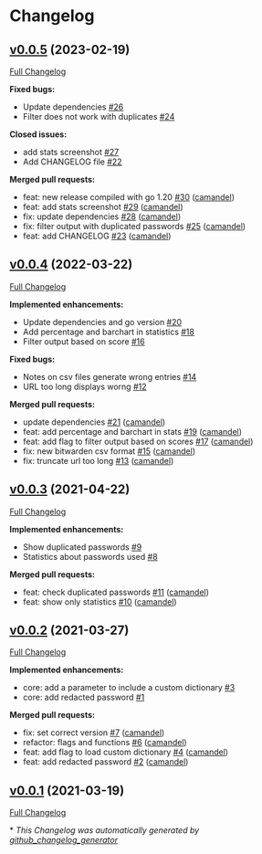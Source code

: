 # Changelog

## [v0.0.5](https://github.com/camandel/check-password-strength/tree/v0.0.5) (2023-02-19)

[Full Changelog](https://github.com/camandel/check-password-strength/compare/v0.0.4...v0.0.5)

**Fixed bugs:**

- Update dependencies [\#26](https://github.com/camandel/check-password-strength/issues/26)
- Filter does not work with duplicates [\#24](https://github.com/camandel/check-password-strength/issues/24)

**Closed issues:**

- add stats screenshot [\#27](https://github.com/camandel/check-password-strength/issues/27)
- Add CHANGELOG file [\#22](https://github.com/camandel/check-password-strength/issues/22)

**Merged pull requests:**

- feat: new release compiled with go 1.20 [\#30](https://github.com/camandel/check-password-strength/pull/30) ([camandel](https://github.com/camandel))
- feat: add stats screenshot [\#29](https://github.com/camandel/check-password-strength/pull/29) ([camandel](https://github.com/camandel))
- fix: update dependencies [\#28](https://github.com/camandel/check-password-strength/pull/28) ([camandel](https://github.com/camandel))
- fix: filter output with duplicated passwords [\#25](https://github.com/camandel/check-password-strength/pull/25) ([camandel](https://github.com/camandel))
- feat: add CHANGELOG [\#23](https://github.com/camandel/check-password-strength/pull/23) ([camandel](https://github.com/camandel))

## [v0.0.4](https://github.com/camandel/check-password-strength/tree/v0.0.4) (2022-03-22)

[Full Changelog](https://github.com/camandel/check-password-strength/compare/v0.0.3...v0.0.4)

**Implemented enhancements:**

- Update dependencies and go version [\#20](https://github.com/camandel/check-password-strength/issues/20)
- Add percentage and barchart in statistics [\#18](https://github.com/camandel/check-password-strength/issues/18)
- Filter output based on score [\#16](https://github.com/camandel/check-password-strength/issues/16)

**Fixed bugs:**

- Notes on csv files generate wrong entries [\#14](https://github.com/camandel/check-password-strength/issues/14)
- URL too long displays worng [\#12](https://github.com/camandel/check-password-strength/issues/12)

**Merged pull requests:**

- update dependencies [\#21](https://github.com/camandel/check-password-strength/pull/21) ([camandel](https://github.com/camandel))
- feat: add percentage and barchart in stats [\#19](https://github.com/camandel/check-password-strength/pull/19) ([camandel](https://github.com/camandel))
- feat: add flag to filter output based on scores [\#17](https://github.com/camandel/check-password-strength/pull/17) ([camandel](https://github.com/camandel))
- fix: new bitwarden csv format [\#15](https://github.com/camandel/check-password-strength/pull/15) ([camandel](https://github.com/camandel))
- fix: truncate url too long [\#13](https://github.com/camandel/check-password-strength/pull/13) ([camandel](https://github.com/camandel))

## [v0.0.3](https://github.com/camandel/check-password-strength/tree/v0.0.3) (2021-04-22)

[Full Changelog](https://github.com/camandel/check-password-strength/compare/v0.0.2...v0.0.3)

**Implemented enhancements:**

- Show duplicated passwords  [\#9](https://github.com/camandel/check-password-strength/issues/9)
- Statistics about passwords used [\#8](https://github.com/camandel/check-password-strength/issues/8)

**Merged pull requests:**

- feat: check duplicated passwords [\#11](https://github.com/camandel/check-password-strength/pull/11) ([camandel](https://github.com/camandel))
- feat: show only statistics [\#10](https://github.com/camandel/check-password-strength/pull/10) ([camandel](https://github.com/camandel))

## [v0.0.2](https://github.com/camandel/check-password-strength/tree/v0.0.2) (2021-03-27)

[Full Changelog](https://github.com/camandel/check-password-strength/compare/v0.0.1...v0.0.2)

**Implemented enhancements:**

- core: add a parameter to include a custom dictionary [\#3](https://github.com/camandel/check-password-strength/issues/3)
- core: add redacted password [\#1](https://github.com/camandel/check-password-strength/issues/1)

**Merged pull requests:**

- fix: set correct version [\#7](https://github.com/camandel/check-password-strength/pull/7) ([camandel](https://github.com/camandel))
- refactor: flags and functions [\#6](https://github.com/camandel/check-password-strength/pull/6) ([camandel](https://github.com/camandel))
- feat: add flag to load custom dictionary [\#4](https://github.com/camandel/check-password-strength/pull/4) ([camandel](https://github.com/camandel))
- feat: add redacted password [\#2](https://github.com/camandel/check-password-strength/pull/2) ([camandel](https://github.com/camandel))

## [v0.0.1](https://github.com/camandel/check-password-strength/tree/v0.0.1) (2021-03-19)

[Full Changelog](https://github.com/camandel/check-password-strength/compare/8b9e30529d2dea23b3587dcdacece6e651bc23a2...v0.0.1)



\* *This Changelog was automatically generated by [github_changelog_generator](https://github.com/github-changelog-generator/github-changelog-generator)*

